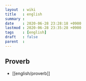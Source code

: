 ```yaml
---
layout  : wiki
title   : english
summary : 
date    : 2020-06-28 23:28:18 +0900
lastmod : 2020-06-28 23:35:28 +0900
tags    : [english]
draft   : false
parent  : 
---
```


## Proverb 
 * [[english/proverb]]
